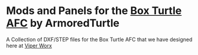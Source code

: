 # Mods and Panels for the [Box Turtle AFC](https://github.com/ArmoredTurtle/BoxTurtle/) by ArmoredTurtle
A Collection of DXF/STEP files for the Box Turtle AFC that we have designed here at [Viper Worx](https://www.viperworx.uk)